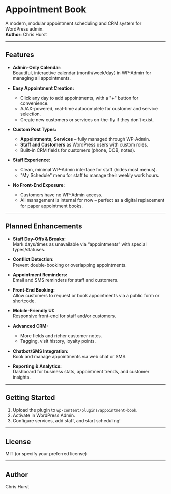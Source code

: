 # Appointment Book

A modern, modular appointment scheduling and CRM system for WordPress admin.  
**Author:** Chris Hurst

---

## Features

- **Admin-Only Calendar:**  
  Beautiful, interactive calendar (month/week/day) in WP-Admin for managing all appointments.

- **Easy Appointment Creation:**  
  - Click any day to add appointments, with a "+" button for convenience.
  - AJAX-powered, real-time autocomplete for customer and service selection.
  - Create new customers or services on-the-fly if they don’t exist.

- **Custom Post Types:**  
  - **Appointments**, **Services** – fully managed through WP-Admin.
  - **Staff and Customers** as WordPress users with custom roles.
  - Built-in CRM fields for customers (phone, DOB, notes).

- **Staff Experience:**  
  - Clean, minimal WP-Admin interface for staff (hides most menus).
  - "My Schedule" menu for staff to manage their weekly work hours.

- **No Front-End Exposure:**  
  - Customers have no WP-Admin access.
  - All management is internal for now – perfect as a digital replacement for paper appointment books.

---

## Planned Enhancements

- **Staff Day-Offs & Breaks:**  
  Mark days/times as unavailable via “appointments” with special types/statuses.

- **Conflict Detection:**  
  Prevent double-booking or overlapping appointments.

- **Appointment Reminders:**  
  Email and SMS reminders for staff and customers.

- **Front-End Booking:**  
  Allow customers to request or book appointments via a public form or shortcode.

- **Mobile-Friendly UI:**  
  Responsive front-end for staff and/or customers.

- **Advanced CRM:**  
  - More fields and richer customer notes.
  - Tagging, visit history, loyalty points.

- **Chatbot/SMS Integration:**  
  Book and manage appointments via web chat or SMS.

- **Reporting & Analytics:**  
  Dashboard for business stats, appointment trends, and customer insights.

---

## Getting Started

1. Upload the plugin to `wp-content/plugins/appointment-book`.
2. Activate in WordPress Admin.
3. Configure services, add staff, and start scheduling!

---

## License

MIT (or specify your preferred license)

---

## Author

Chris Hurst

